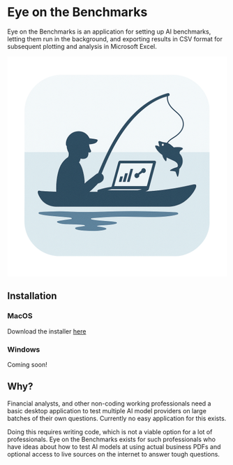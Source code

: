 # Eye on the Benchmarks

Eye on the Benchmarks is an application for setting up AI benchmarks, letting them run in the background, and exporting results in CSV format for subsequent plotting and analysis in Microsoft Excel.

![logo](./src/renderer/assets/icon.png)

## Installation

### MacOS

Download the installer [here](https://github.com/mcembalest/eyeonthebenchmarks/releases)

### Windows

Coming soon!

## Why?

Financial analysts, and other non-coding working professionals need a basic desktop application to test multiple AI model providers on large batches of their own questions. Currently no easy application for this exists.

Doing this requires writing code, which is not a viable option for a lot of professionals. Eye on the Benchmarks exists for such professionals who have ideas about how to test AI models at using actual business PDFs and optional access to live sources on the internet to answer tough questions.